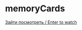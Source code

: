 # memoryCards

[Зайти посмотреть / Enter to watch](https://lenarqa.github.io/memoryCards/dist/index.html)
